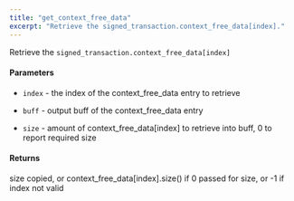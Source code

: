```yaml
---
title: "get_context_free_data"
excerpt: "Retrieve the signed_transaction.context_free_data[index]."
---
```

Retrieve the `signed_transaction.context_free_data[index]`

#### Parameters
* `index` - the index of the context_free_data entry to retrieve 

* `buff` - output buff of the context_free_data entry 

* `size` - amount of context_free_data[index] to retrieve into buff, 0 to report required size 

#### Returns
size copied, or context_free_data[index].size() if 0 passed for size, or -1 if index not valid